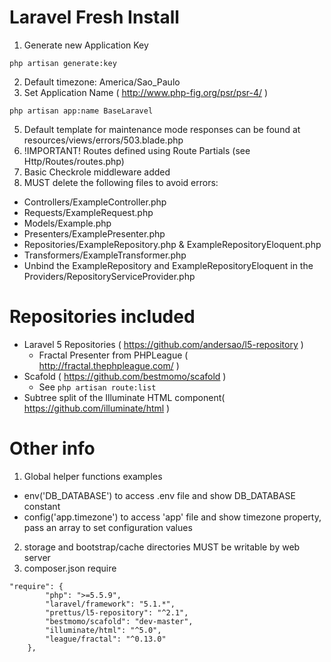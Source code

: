 # Laravel Fresh Install

1. Generate new Application Key 

  ``` php artisan generate:key ```

2. Default timezone: America/Sao_Paulo
4. Set Application Name ( http://www.php-fig.org/psr/psr-4/ )
  
  ``` php artisan app:name BaseLaravel ```

5. Default template for maintenance mode responses can be found at resources/views/errors/503.blade.php
6. !IMPORTANT! Routes defined using Route Partials (see Http/Routes/routes.php)  
7. Basic Checkrole middleware added
8. MUST delete the following files to avoid errors:
  - Controllers/ExampleController.php
  - Requests/ExampleRequest.php
  - Models/Example.php
  - Presenters/ExamplePresenter.php
  - Repositories/ExampleRepository.php & ExampleRepositoryEloquent.php
  - Transformers/ExampleTransformer.php
  - Unbind the ExampleRepository and ExampleRepositoryEloquent in the Providers/RepositoryServiceProvider.php

# Repositories included

- Laravel 5 Repositories ( https://github.com/andersao/l5-repository )
  - Fractal Presenter from PHPLeague ( http://fractal.thephpleague.com/ )
- Scafold ( https://github.com/bestmomo/scafold )
  - See ``` php artisan route:list ```
- Subtree split of the Illuminate HTML component( https://github.com/illuminate/html )

# Other info

1. Global helper functions examples
  - env('DB_DATABASE') to access .env file and show DB_DATABASE constant
  - config('app.timezone') to access 'app' file and show timezone property, pass an array to set configuration values
2. storage and bootstrap/cache directories MUST be writable by web server
3. composer.json require
```
"require": {
        "php": ">=5.5.9",
        "laravel/framework": "5.1.*",
        "prettus/l5-repository": "^2.1",
        "bestmomo/scafold": "dev-master",
        "illuminate/html": "^5.0",
        "league/fractal": "^0.13.0"
    },
```